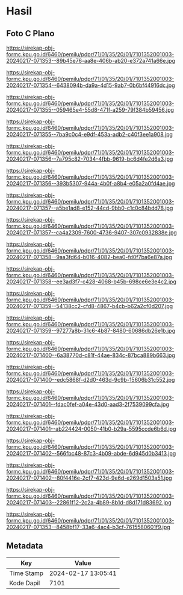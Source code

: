# Hasil

## Foto C Plano

https://sirekap-obj-formc.kpu.go.id/6460/pemilu/pdpr/71/01/35/20/01/7101352001003-20240217-071353--89b45e76-aa8e-406b-ab20-e372a741a66e.jpg

https://sirekap-obj-formc.kpu.go.id/6460/pemilu/pdpr/71/01/35/20/01/7101352001003-20240217-071354--6438094b-da9a-4d15-9ab7-0b6bf44916dc.jpg

https://sirekap-obj-formc.kpu.go.id/6460/pemilu/pdpr/71/01/35/20/01/7101352001003-20240217-071355--059465e4-55d8-471f-a259-79f384b59456.jpg

https://sirekap-obj-formc.kpu.go.id/6460/pemilu/pdpr/71/01/35/20/01/7101352001003-20240217-071355--7ba9c0c4-e9df-453a-adb2-c40f3ee1a908.jpg

https://sirekap-obj-formc.kpu.go.id/6460/pemilu/pdpr/71/01/35/20/01/7101352001003-20240217-071356--7a795c82-7034-4fbb-9619-bc6d4fe2d6a3.jpg

https://sirekap-obj-formc.kpu.go.id/6460/pemilu/pdpr/71/01/35/20/01/7101352001003-20240217-071356--393b5307-944a-4b0f-a8b4-e05a2a0fd4ae.jpg

https://sirekap-obj-formc.kpu.go.id/6460/pemilu/pdpr/71/01/35/20/01/7101352001003-20240217-071357--a5be1ad8-e152-44cd-9bb0-c1c0c84bdd78.jpg

https://sirekap-obj-formc.kpu.go.id/6460/pemilu/pdpr/71/01/35/20/01/7101352001003-20240217-071357--ca4a2309-7600-4736-9407-307c0932838e.jpg

https://sirekap-obj-formc.kpu.go.id/6460/pemilu/pdpr/71/01/35/20/01/7101352001003-20240217-071358--9aa3fd64-b016-4082-bea0-fd0f7ba6e87a.jpg

https://sirekap-obj-formc.kpu.go.id/6460/pemilu/pdpr/71/01/35/20/01/7101352001003-20240217-071358--ee3ad3f7-c428-4068-b45b-698ce6e3e4c2.jpg

https://sirekap-obj-formc.kpu.go.id/6460/pemilu/pdpr/71/01/35/20/01/7101352001003-20240217-071359--54138cc2-cfd8-4867-b4cb-b62a2cf0d207.jpg

https://sirekap-obj-formc.kpu.go.id/6460/pemilu/pdpr/71/01/35/20/01/7101352001003-20240217-071359--97277a8b-31c6-4b87-8480-60686db26e1b.jpg

https://sirekap-obj-formc.kpu.go.id/6460/pemilu/pdpr/71/01/35/20/01/7101352001003-20240217-071400--6a38770d-c81f-44ae-834c-87bca889b663.jpg

https://sirekap-obj-formc.kpu.go.id/6460/pemilu/pdpr/71/01/35/20/01/7101352001003-20240217-071400--edc5868f-d2d0-463d-9c9b-15606b31c552.jpg

https://sirekap-obj-formc.kpu.go.id/6460/pemilu/pdpr/71/01/35/20/01/7101352001003-20240217-071401--fdac0fef-a04e-43d0-aad3-2f7539099cfa.jpg

https://sirekap-obj-formc.kpu.go.id/6460/pemilu/pdpr/71/01/35/20/01/7101352001003-20240217-071401--ab224424-0050-41b0-b29a-5595ccde6b6d.jpg

https://sirekap-obj-formc.kpu.go.id/6460/pemilu/pdpr/71/01/35/20/01/7101352001003-20240217-071402--566fbc48-87c3-4b09-abde-6d945d0b3413.jpg

https://sirekap-obj-formc.kpu.go.id/6460/pemilu/pdpr/71/01/35/20/01/7101352001003-20240217-071402--80f4416e-2cf7-423d-9e6d-e269d1503a51.jpg

https://sirekap-obj-formc.kpu.go.id/6460/pemilu/pdpr/71/01/35/20/01/7101352001003-20240217-071403--22861f12-2c2a-4b89-8b1d-d8d171d83692.jpg

https://sirekap-obj-formc.kpu.go.id/6460/pemilu/pdpr/71/01/35/20/01/7101352001003-20240217-071353--8458bf17-33a6-4ac4-b3cf-7615580601f9.jpg


## Metadata

| Key        | Value               |
| ---------- | ------------------- |
| Time Stamp | 2024-02-17 13:05:41 |
| Kode Dapil | 7101                |



